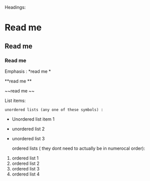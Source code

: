 Headings: 
 # Read me
## Read me
### Read me 


Emphasis :
*read me *

**read me **

~~read me ~~





List items:

    unordered lists (any one of these symbols) :
*  Unordered list item 1 
+ unordered list 2
- unordered list 3

    ordered lists ( they dont need to actually be in numerocal order):
1. ordered list 1
2. ordered list 2
1. ordered list 3
1. ordered list 4

